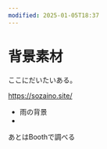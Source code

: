 ```yaml
---
modified: 2025-01-05T18:37
---
```

# 背景素材

ここにだいたいある。

https://sozaino.site/

- 雨の背景  
-  

あとはBoothで調べる